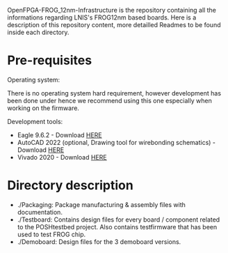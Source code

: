 OpenFPGA-FROG_12nm-Infrastructure is the repository containing all the informations regarding LNIS's FROG12nm based boards.
Here is a description of this repository content, more detailled Readmes to be found inside each directory.

# Pre-requisites

Operating system:

There is no operating system hard requirement, however development has been done under <complete OS> hence we recommend using this one especially when working on the firmware.

Development tools:

- Eagle 9.6.2 - Download [HERE](http://eagle.autodesk.com/eagle/software-versions/50)
- AutoCAD 2022 (optional, Drawing tool for wirebonding schematics)  - Download [HERE](https://www.autodesk.com/products/autocad/free-trial)
- Vivado 2020 - Download [HERE](https://www.xilinx.com/support/download/index.html/content/xilinx/en/downloadNav/vivado-design-tools/2020-3.html)

# Directory description

 - ./Packaging: Package manufacturing & assembly files with documentation.
 - ./Testboard: Contains design files for every board / component related to the POSHtestbed project. Also contains testfirmware that has been used to test FROG chip.
 - ./Demoboard: Design files for the 3 demoboard versions.



